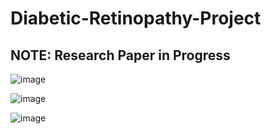 # Diabetic-Retinopathy-Project

## NOTE: Research Paper in Progress
![image](https://github.com/vanshajsingla/Diabetic-Retinopathy-Project/assets/72307225/82d34a06-64ae-423c-8c28-d30bae77d794)

![image](https://github.com/vanshajsingla/Diabetic-Retinopathy-Project/assets/72307225/87a9c51b-cd24-4934-8d82-3c90751499bb)

![image](https://github.com/vanshajsingla/Diabetic-Retinopathy-Project/assets/72307225/20e1898d-cbca-49ee-a8ef-23254f76d637)



